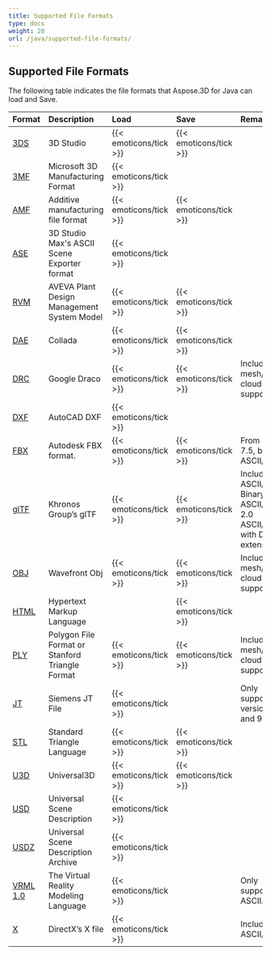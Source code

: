 ```yaml
---
title: Supported File Formats
type: docs
weight: 20
url: /java/supported-file-formats/
---
```


## **Supported File Formats**
The following table indicates the file formats that Aspose.3D for Java can load and Save.

|**Format**|**Description**|**Load**|**Save**|**Remarks**|
| :- | :- | :- | :- | :- |
|[3DS](https://wiki.fileformat.com/3d/3ds/)|3D Studio|{{< emoticons/tick >}}|{{< emoticons/tick >}}| |
|[3MF](https://wiki.fileformat.com/3d/3mf/)|Microsoft 3D Manufacturing Format|{{< emoticons/tick >}}| | |
|[AMF](https://wiki.fileformat.com/3d/amf/)|Additive manufacturing file format|{{< emoticons/tick >}}|{{< emoticons/tick >}}| |
|[ASE](https://wiki.fileformat.com/3d/ase/)|3D Studio Max's ASCII Scene Exporter format|{{< emoticons/tick >}}| | |
|[RVM](https://wiki.fileformat.com/3d/rvm/)|AVEVA Plant Design Management System Model|{{< emoticons/tick >}}|{{< emoticons/tick >}}| |
|[DAE](https://wiki.fileformat.com/3d/dae/)|Collada|{{< emoticons/tick >}}|{{< emoticons/tick >}}| |
|[DRC](https://wiki.fileformat.com/3d/drc/)|Google Draco|{{< emoticons/tick >}}|{{< emoticons/tick >}}|Including mesh/point cloud support|
|[DXF](https://wiki.fileformat.com/cad/dxf/)|AutoCAD DXF|{{< emoticons/tick >}}| | |
|[FBX](https://wiki.fileformat.com/3d/fbx/)|Autodesk FBX format.|{{< emoticons/tick >}}|{{< emoticons/tick >}}|From 7.2 to 7.5, both ASCII/Binary.|
|[glTF](https://wiki.fileformat.com/3d/glb/)|Khronos Group’s glTF|{{< emoticons/tick >}}|{{< emoticons/tick >}}|Including 1.0 ASCII/ Binary, 2.0 ASCII/Binary, 2.0 ASCII/Binary with Draco extension|
|[OBJ](https://wiki.fileformat.com/3d/obj/)|Wavefront Obj|{{< emoticons/tick >}}|{{< emoticons/tick >}}|Including mesh/point cloud support.|
|[HTML](https://wiki.fileformat.com/web/html/)|Hypertext Markup Language| |{{< emoticons/tick >}}| |
|[PLY](https://wiki.fileformat.com/3d/ply/)|Polygon File Format or Stanford Triangle Format|{{< emoticons/tick >}}|{{< emoticons/tick >}}|Including mesh/point cloud support.|
|[JT](https://wiki.fileformat.com/3d/jt/)|Siemens JT File|{{< emoticons/tick >}}| |Only supports version 8 and 9.|
|[STL](https://wiki.fileformat.com/cad/stl/)|Standard Triangle Language|{{< emoticons/tick >}}|{{< emoticons/tick >}}| |
|[U3D](https://wiki.fileformat.com/3d/u3d/)|Universal3D|{{< emoticons/tick >}}|{{< emoticons/tick >}}| |
|[USD](https://wiki.fileformat.com/3d/usd/)|Universal Scene Description|{{< emoticons/tick >}}|| |
|[USDZ](https://wiki.fileformat.com/3d/usdz/)|Universal Scene Description Archive|{{< emoticons/tick >}}|| |
|[VRML 1.0](https://wiki.fileformat.com/3d/vrml/)|The Virtual Reality Modeling Language|{{< emoticons/tick >}}| |Only supports 1.0 ASCII.|
|[X](https://wiki.fileformat.com/3d/x/)|DirectX’s X file|{{< emoticons/tick >}}| |Including ASCII/Binary.|

